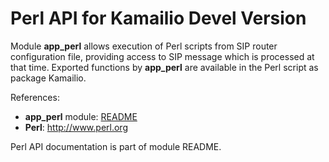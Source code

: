 # Perl API for Kamailio Devel Version

Module **app_perl** allows execution of Perl scripts from SIP router
configuration file, providing access to SIP message which is processed
at that time. Exported functions by **app_perl** are available in the
Perl script as package Kamailio.

References:

- **app_perl** module:
    [README](http://kamailio.org/docs/modules/devel/modules/app_perl.html)
- **Perl**: <http://www.perl.org>

Perl API documentation is part of module README.
